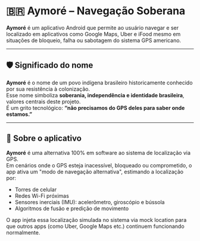 # 🇧🇷 Aymoré – Navegação Soberana

**Aymoré** é um aplicativo Android que permite ao usuário navegar e ser localizado em aplicativos como Google Maps, Uber e iFood mesmo em situações de bloqueio, falha ou sabotagem do sistema GPS americano.

---

## 🛡️ Significado do nome

**Aymoré** é o nome de um povo indígena brasileiro historicamente conhecido por sua resistência à colonização.  
Esse nome simboliza **soberania, independência e identidade brasileira**, valores centrais deste projeto.  
É um grito tecnológico: **“não precisamos do GPS deles para saber onde estamos.”**

---

## 📲 Sobre o aplicativo

**Aymoré** é uma alternativa 100% em software ao sistema de localização via GPS.  
Em cenários onde o GPS esteja inacessível, bloqueado ou comprometido, o app ativa um "modo de navegação alternativa", estimando a localização por:

- Torres de celular
- Redes Wi-Fi próximas
- Sensores inerciais (IMU): acelerômetro, giroscópio e bússola
- Algoritmos de fusão e predição de movimento

O app injeta essa localização simulada no sistema via mock location para que outros apps (como Uber, Google Maps etc.) continuem funcionando normalmente.

